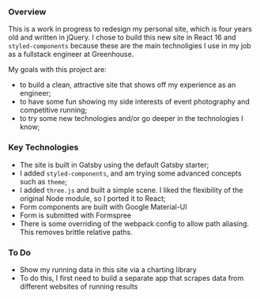 ### Overview
This is a work in progress to redesign my personal site, which is four years old and written in jQuery. I chose to build this new site in React 16 and `styled-components` because these are the main technoligies I use in my job as a fullstack engineer at Greenhouse. 

My goals with this project are:

* to build a clean, attractive site that shows off my experience as an engineer;
* to have some fun showing my side interests of event photography and competitive running;
* to try some new technologies and/or go deeper in the technologies I know;

### Key Technologies

* The site is built in Gatsby using the default Gatsby starter;
* I added `styled-components`, and am trying some advanced concepts such as `theme`;
* I added `three.js` and built a simple scene. I liked the flexibility of the original Node module, so I ported it to React; 
* Form components are built with Google Material-UI
* Form is submitted with Formspree
* There is some overriding of the webpack config to allow path aliasing. This removes brittle relative paths. 


### To Do
* Show my running data in this site via a charting library
* To do this, I first need to build a separate app that scrapes data from different websites of running results 

